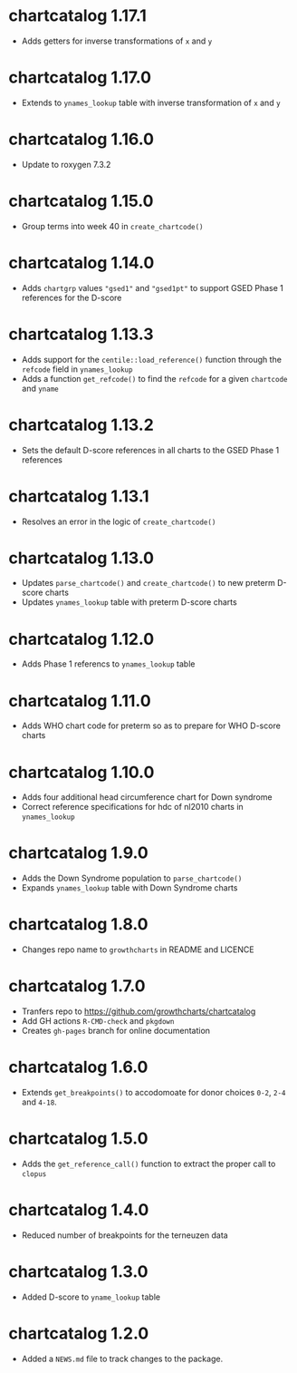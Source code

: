 # chartcatalog 1.17.1

* Adds getters for inverse transformations of `x` and `y`

# chartcatalog 1.17.0

* Extends to `ynames_lookup` table with inverse transformation of `x` and `y`

# chartcatalog 1.16.0

* Update to roxygen 7.3.2

# chartcatalog 1.15.0

* Group terms into week 40 in `create_chartcode()`

# chartcatalog 1.14.0

* Adds `chartgrp` values `"gsed1"` and `"gsed1pt"` to support GSED Phase 1 references for the D-score

# chartcatalog 1.13.3

* Adds support for the `centile::load_reference()` function through the `refcode` field in `ynames_lookup`
* Adds a function `get_refcode()` to find the `refcode` for a given `chartcode` and `yname` 

# chartcatalog 1.13.2

* Sets the default D-score references in all charts to the GSED Phase 1 references

# chartcatalog 1.13.1

* Resolves an error in the logic of `create_chartcode()`

# chartcatalog 1.13.0

* Updates `parse_chartcode()` and  `create_chartcode()` to new preterm D-score charts
* Updates `ynames_lookup` table with preterm D-score charts

# chartcatalog 1.12.0

* Adds Phase 1 referencs to `ynames_lookup` table

# chartcatalog 1.11.0

* Adds WHO chart code for preterm so as to prepare for WHO D-score charts

# chartcatalog 1.10.0

* Adds four additional head circumference chart for Down syndrome
* Correct reference specifications for hdc of nl2010 charts in `ynames_lookup`

# chartcatalog 1.9.0

* Adds the Down Syndrome population to `parse_chartcode()`
* Expands `ynames_lookup` table with Down Syndrome charts

# chartcatalog 1.8.0

* Changes repo name to `growthcharts` in README and LICENCE

# chartcatalog 1.7.0

* Tranfers repo to <https://github.com/growthcharts/chartcatalog>
* Add GH actions `R-CMD-check` and `pkgdown`
* Creates `gh-pages` branch for online documentation

# chartcatalog 1.6.0

* Extends `get_breakpoints()` to accodomoate for donor choices `0-2`, `2-4` and `4-18`.

# chartcatalog 1.5.0

* Adds the `get_reference_call()` function to extract the proper call to `clopus`

# chartcatalog 1.4.0

* Reduced number of breakpoints for the terneuzen data

# chartcatalog 1.3.0

* Added D-score to `yname_lookup` table

# chartcatalog 1.2.0

* Added a `NEWS.md` file to track changes to the package.
